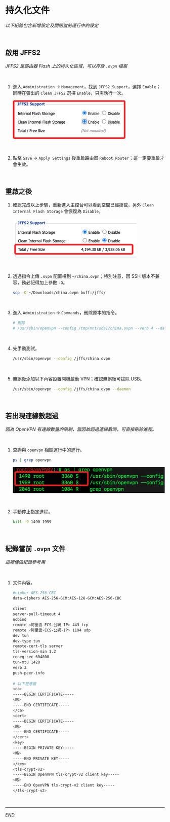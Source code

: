# 持久化文件

_以下紀錄包含新增設定及關閉當前運行中的設定_

<br>

## 啟用 JFFS2

_JFFS2 是路由器 Flash 上的持久化區域，可以存放 `.ovpn` 檔案_

<br>

1. 進入 `Administration` → `Management`，找到 `JFFS2 Support`，選擇 `Enable`；同時在彈出的 `Clean JFFS2` 選擇 `Enable`，只需執行一次。

    ![](images/img_120.png)

<br>

2. 點擊 `Save` → `Apply Settings` 後重啟路由器 `Reboot Router`；這一定要重啟才會生效。

<br>

## 重啟之後

1. 確認完成以上步驟，重新進入主控台可以看到空間已經掛載，另外 `Clean Internal Flash Storage` 會恢復為 `Disable`。

    ![](images/img_121.png)

<br>

2. 透過指令上傳 `.ovpn` 配置檔到 `~/china.ovpn`；特別注意，因 SSH 版本不兼容，務必記得加上參數 `-O`。

    ```bash
    scp -O ~/Downloads/china.ovpn buff:/jffs/
    ```

<br>

3. 進入 `Administration` → `Commands`，刪除原本的指令。

    ```bash
    # 刪除
    # /usr/sbin/openvpn --config /tmp/mnt/sda1/china.ovpn --verb 4 --daemon
    ```

<br>

4. 先手動測試。

    ```bash
    /usr/sbin/openvpn --config /jffs/china.ovpn
    ```

<br>

5. 無誤後添加以下內容設置開機啟動 VPN；確認無誤後可拔除 USB。

    ```bash
    /usr/sbin/openvpn --config /jffs/china.ovpn --daemon
    ```

<br>

## 若出現連線數超過

_因為 OpenVPN 有連線數量的限制，當因故超過連線數時，可直接刪除進程。_

<br>

1. 查詢與 `openvpn` 相關運行中的進行。

    ```bash
    ps | grep openvpn
    ```

    ![](images/img_122.png)

<br>

2. 手動停止指定進程。

    ```bash
    kill -9 1490 1959
    ```

<br>

## 紀錄當前 `.ovpn` 文件

_這裡僅做紀錄參考用_

<br>

1. 文件內容。

    ```bash
    #cipher AES-256-CBC
    data-ciphers AES-256-GCM:AES-128-GCM:AES-256-CBC

    client
    server-poll-timeout 4
    nobind
    remote <阿里雲-ECS-公網-IP> 443 tcp
    remote <阿里雲-ECS-公網-IP> 1194 udp
    dev tun
    dev-type tun
    remote-cert-tls server
    tls-version-min 1.2
    reneg-sec 604800
    tun-mtu 1420
    verb 3
    push-peer-info

    # 以下是憑證
    <ca>
    -----BEGIN CERTIFICATE-----
    <略>
    -----END CERTIFICATE-----
    </ca>
    <cert>
    -----BEGIN CERTIFICATE-----
    <略>
    -----END CERTIFICATE-----
    </cert>
    <key>
    -----BEGIN PRIVATE KEY-----
    <略>
    -----END PRIVATE KEY-----
    </key>
    <tls-crypt-v2>
    -----BEGIN OpenVPN tls-crypt-v2 client key-----
    <略>
    -----END OpenVPN tls-crypt-v2 client key-----
    </tls-crypt-v2>
    ```

<br>

___

_END_